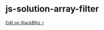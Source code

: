 # js-solution-array-filter

[Edit on StackBlitz ⚡️](https://stackblitz.com/edit/js-solution-array-filter)